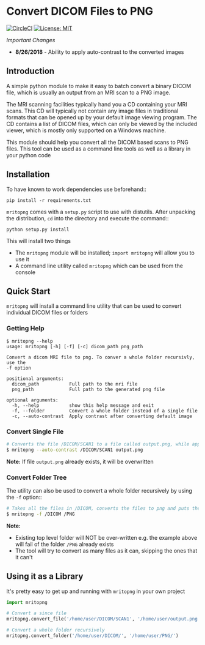 Convert DICOM Files to PNG
===========================

[![CircleCI](https://circleci.com/gh/danishm/mritopng.svg?style=shield)](https://circleci.com/gh/danishm/mritopng) [![License: MIT](https://img.shields.io/badge/License-MIT-yellow.svg)](https://opensource.org/licenses/MIT)

*Important Changes*
  - **8/26/2018** - Ability to apply auto-contrast to the converted images

Introduction
------------
A simple python module to make it easy to batch convert a binary DICOM file, which is usually an output from
an MRI scan to a PNG image.

The MRI scanning facilities typically hand you a CD containing your MRI scans. This CD will typically not contain
any image files in traditional formats that can be opened up by your default image viewing program. The CD contains
a list of DICOM files, which can only be viewed by the included viewer, which is mostly only supported on a Windows machine.

This module should help you convert all the DICOM based scans to PNG files. This tool can be used as a command line tools as well as a library in your python code

Installation
------------

To have known to work dependencies use beforehand::

    pip install -r requirements.txt

`mritopng` comes with a `setup.py` script to use with distutils. After unpacking the distribution, `cd` into the directory and execute the command::

    python setup.py install


This will install two things

 * The `mritopng` module will be installed; `import mritopng` will allow you to use it
 * A command line utility called `mritopng` which can be used from the console

Quick Start
-----------
`mritopng` will install a command line utility that can be used to convert individual DICOM files or folders

### Getting Help

```
$ mritopng --help
usage: mritopng [-h] [-f] [-c] dicom_path png_path

Convert a dicom MRI file to png. To conver a whole folder recursivly, use the
-f option

positional arguments:
  dicom_path           Full path to the mri file
  png_path             Full path to the generated png file

optional arguments:
  -h, --help           show this help message and exit
  -f, --folder         Convert a whole folder instead of a single file
  -c, --auto-contrast  Apply contrast after converting default image
```

### Convert Single File

```sh
# Converts the file /DICOM/SCAN1 to a file called output.png, while applying auto contrast
$ mritopng --auto-contrast /DICOM/SCAN1 output.png
```

**Note:** If file `output.png` already exists, it will be overwritten

### Convert Folder Tree

The utility can also be used to convert a whole folder recursively by using the `-f` option::

```sh
# Takes all the files in /DICOM, converts the files to png and puts them in the /PNG folder with the same structure as /DICOM. 
$ mritopng -f /DICOM /PNG
```

**Note:**
 - Existing top level folder will NOT be over-written e.g. the example above will fail of the folder `/PNG` already exists
 - The tool will try to convert as many files as it can, skipping the ones that it can't

Using it as a Library
---------------------

It's pretty easy to get up and running with `mritopng` in your own project

```py
import mritopng

# Convert a since file
mritopng.convert_file('/home/user/DICOM/SCAN1', '/home/user/output.png')

# Convert a whole folder recursively
mritopng.convert_folder('/home/user/DICOM/', '/home/user/PNG/')
```
